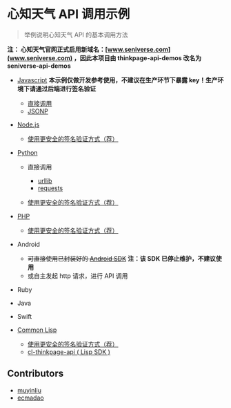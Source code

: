 # 心知天气 API 调用示例

> 举例说明心知天气 API 的基本调用方法

**注：
心知天气官网正式启用新域名：[www.seniverse.com](www.seniverse.com) ，因此本项目由 thinkpage-api-demos 改名为 seniverse-api-demos**


- [Javascript](./javascript) **本示例仅做开发参考使用，不建议在生产环节下暴露 key！生产环境下请通过后端进行签名验证**

  - [直接调用](./javascript/index.html)
  - [JSONP](./javascript/jsonp.html)

- [Node.js](./nodejs)

  - [使用更安全的签名验证方式（荐）](./nodejs/lib/api.js)

- [Python](./python)

  - 直接调用

    - [urllib](./python/demo-urllib.py)
    - [requests](./python/demo-requests.py)

  - [使用更安全的签名验证方式（荐）](./python/demo-jsonp.py)

- [PHP](./php)

  - [使用更安全的签名验证方式（荐）](./php/demo-jsonp.php)

- Android

  - ~~可直接使用已封装好的 [Android SDK](https://github.com/thinkpage/ThinkPageSDK_Android)~~ **注：该 SDK 已停止维护，不建议使用**
  - 或自主发起 http 请求，进行 API 调用

- Ruby

- Java

- Swift

- [Common Lisp](./common-lisp)
  - [使用更安全的签名验证方式（荐）](./common-lisp/thinkpage-demo.lisp)
  - [cl-thinkpage-api ( Lisp SDK )](https://github.com/muyinliu/cl-thinkpage-api)


## Contributors

- [muyinliu](https://github.com/muyinliu)
- [ecmadao](https://github.com/ecmadao)
